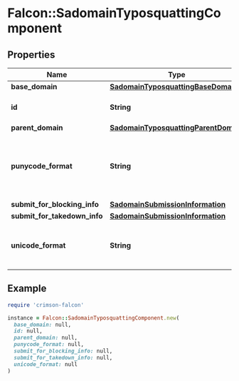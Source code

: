 # Falcon::SadomainTyposquattingComponent

## Properties

| Name | Type | Description | Notes |
| ---- | ---- | ----------- | ----- |
| **base_domain** | [**SadomainTyposquattingBaseDomain**](SadomainTyposquattingBaseDomain.md) |  |  |
| **id** | **String** | The ID of the infrastructure component |  |
| **parent_domain** | [**SadomainTyposquattingParentDomain**](SadomainTyposquattingParentDomain.md) |  |  |
| **punycode_format** | **String** | The Punycode representation of the infrastructure component, i.e. starting with &#x60;xn--&#x60; |  |
| **submit_for_blocking_info** | [**SadomainSubmissionInformation**](SadomainSubmissionInformation.md) |  | [optional] |
| **submit_for_takedown_info** | [**SadomainSubmissionInformation**](SadomainSubmissionInformation.md) |  | [optional] |
| **unicode_format** | **String** | The Unicode representation of the infrastructure component |  |

## Example

```ruby
require 'crimson-falcon'

instance = Falcon::SadomainTyposquattingComponent.new(
  base_domain: null,
  id: null,
  parent_domain: null,
  punycode_format: null,
  submit_for_blocking_info: null,
  submit_for_takedown_info: null,
  unicode_format: null
)
```

